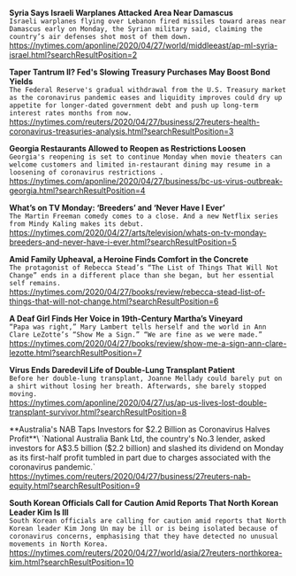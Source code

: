 **Syria Says Israeli Warplanes Attacked Area Near Damascus**\
`Israeli warplanes flying over Lebanon fired missiles toward areas near Damascus early on Monday, the Syrian military said, claiming the country’s air defenses shot most of them down. `\
https://nytimes.com/aponline/2020/04/27/world/middleeast/ap-ml-syria-israel.html?searchResultPosition=2

**Taper Tantrum II? Fed's Slowing Treasury Purchases May Boost Bond Yields**\
`The Federal Reserve's gradual withdrawal from the U.S. Treasury market as the coronavirus pandemic eases and liquidity improves could dry up appetite for longer-dated government debt and push up long-term interest rates months from now.`\
https://nytimes.com/reuters/2020/04/27/business/27reuters-health-coronavirus-treasuries-analysis.html?searchResultPosition=3

**Georgia Restaurants Allowed to Reopen as Restrictions Loosen**\
`Georgia's reopening is set to continue Monday when movie theaters can welcome customers and limited in-restaurant dining may resume in a loosening of coronavirus restrictions .`\
https://nytimes.com/aponline/2020/04/27/business/bc-us-virus-outbreak-georgia.html?searchResultPosition=4

**What’s on TV Monday: ‘Breeders’ and ‘Never Have I Ever’**\
`The Martin Freeman comedy comes to a close. And a new Netflix series from Mindy Kaling makes its debut.`\
https://nytimes.com/2020/04/27/arts/television/whats-on-tv-monday-breeders-and-never-have-i-ever.html?searchResultPosition=5

**Amid Family Upheaval, a Heroine Finds Comfort in the Concrete**\
`The protagonist of Rebecca Stead’s “The List of Things That Will Not Change” ends in a different place than she began, but her essential self remains.`\
https://nytimes.com/2020/04/27/books/review/rebecca-stead-list-of-things-that-will-not-change.html?searchResultPosition=6

**A Deaf Girl Finds Her Voice in 19th-Century Martha’s Vineyard**\
`“Papa was right,” Mary Lambert tells herself and the world in Ann Clare LeZotte’s “Show Me a Sign.” “We are fine as we were made.”`\
https://nytimes.com/2020/04/27/books/review/show-me-a-sign-ann-clare-lezotte.html?searchResultPosition=7

**Virus Ends Daredevil Life of Double-Lung Transplant Patient**\
`Before her double-lung transplant, Joanne Mellady could barely put on a shirt without losing her breath. Afterwards, she barely stopped moving.`\
https://nytimes.com/aponline/2020/04/27/us/ap-us-lives-lost-double-transplant-survivor.html?searchResultPosition=8

**Australia's NAB Taps Investors for $2.2 Billion as Coronavirus Halves Profit**\
`National Australia Bank Ltd, the country's No.3 lender, asked investors for A$3.5 billion ($2.2 billion) and slashed its dividend on Monday as its first-half profit tumbled in part due to charges associated with the coronavirus pandemic.`\
https://nytimes.com/reuters/2020/04/27/business/27reuters-nab-equity.html?searchResultPosition=9

**South Korean Officials Call for Caution Amid Reports That North Korean Leader Kim Is Ill**\
`South Korean officials are calling for caution amid reports that North Korean leader Kim Jong Un may be ill or is being isolated because of coronavirus concerns, emphasising that they have detected no unusual movements in North Korea.`\
https://nytimes.com/reuters/2020/04/27/world/asia/27reuters-northkorea-kim.html?searchResultPosition=10

